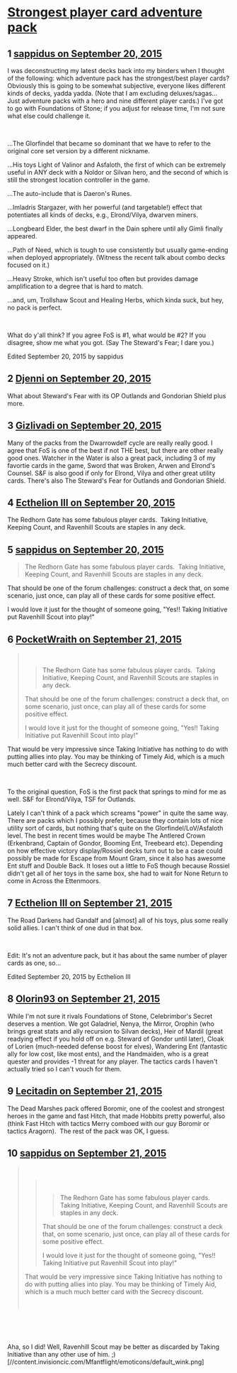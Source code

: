 # [Strongest player card adventure pack](https://community.fantasyflightgames.com/topic/189017-strongest-player-card-adventure-pack/)

## 1 [sappidus on September 20, 2015](https://community.fantasyflightgames.com/topic/189017-strongest-player-card-adventure-pack/?do=findComment&comment=1808418)

I was deconstructing my latest decks back into my binders when I thought of the following: which adventure pack has the strongest/best player cards? Obviously this is going to be somewhat subjective, everyone likes different kinds of decks, yadda yadda. (Note that I am excluding deluxes/sagas... Just adventure packs with a hero and nine different player cards.) I've got to go with Foundations of Stone; if you adjust for release time, I'm not sure what else could challenge it.

 

...The Glorfindel that became so dominant that we have to refer to the original core set version by a different nickname.

...His toys Light of Valinor and Asfaloth, the first of which can be extremely useful in ANY deck with a Noldor or Silvan hero, and the second of which is still the strongest location controller in the game.

...The auto-include that is Daeron's Runes.

...Imladris Stargazer, with her powerful (and targetable!) effect that potentiates all kinds of decks, e.g., Elrond/Vilya, dwarven miners.

...Longbeard Elder, the best dwarf in the Dain sphere until ally Gimli finally appeared.

...Path of Need, which is tough to use consistently but usually game-ending when deployed appropriately. (Witness the recent talk about combo decks focused on it.)

...Heavy Stroke, which isn't useful too often but provides damage amplification to a degree that is hard to match.

...and, um, Trollshaw Scout and Healing Herbs, which kinda suck, but hey, no pack is perfect.

 

What do y'all think? If you agree FoS is #1, what would be #2? If you disagree, show me what you got. (Say The Steward's Fear; I dare you.)

Edited September 20, 2015 by sappidus

## 2 [Djenni on September 20, 2015](https://community.fantasyflightgames.com/topic/189017-strongest-player-card-adventure-pack/?do=findComment&comment=1808435)

What about Steward's Fear with its OP Outlands and Gondorian Shield plus more.

## 3 [Gizlivadi on September 20, 2015](https://community.fantasyflightgames.com/topic/189017-strongest-player-card-adventure-pack/?do=findComment&comment=1808438)

Many of the packs from the Dwarrowdelf cycle are really really good. I agree that FoS is one of the best if not THE best, but there are other really good ones. Watcher in the Water is also a great pack, including 3 of my favortie cards in the game, Sword that was Broken, Arwen and Elrond's Counsel. S&F is also good if only for Elrond, Vilya and other great utility cards. There's also The Steward's Fear for Outlands and Gondorian Shield.

## 4 [Ecthelion III on September 20, 2015](https://community.fantasyflightgames.com/topic/189017-strongest-player-card-adventure-pack/?do=findComment&comment=1808494)

The Redhorn Gate has some fabulous player cards.  Taking Initiative, Keeping Count, and Ravenhill Scouts are staples in any deck.

## 5 [sappidus on September 20, 2015](https://community.fantasyflightgames.com/topic/189017-strongest-player-card-adventure-pack/?do=findComment&comment=1808602)

> The Redhorn Gate has some fabulous player cards.  Taking Initiative, Keeping Count, and Ravenhill Scouts are staples in any deck.

That should be one of the forum challenges: construct a deck that, on some scenario, just once, can play all of these cards for some positive effect.

I would love it just for the thought of someone going, "Yes!! Taking Initiative put Ravenhill Scout into play!"

## 6 [PocketWraith on September 21, 2015](https://community.fantasyflightgames.com/topic/189017-strongest-player-card-adventure-pack/?do=findComment&comment=1808671)

>  
> 
> > The Redhorn Gate has some fabulous player cards.  Taking Initiative, Keeping Count, and Ravenhill Scouts are staples in any deck.
> 
> That should be one of the forum challenges: construct a deck that, on some scenario, just once, can play all of these cards for some positive effect.
> 
> I would love it just for the thought of someone going, "Yes!! Taking Initiative put Ravenhill Scout into play!"

That would be very impressive since Taking Initiative has nothing to do with putting allies into play. You may be thinking of Timely Aid, which is a much much better card with the Secrecy discount.

 

To the original question, FoS is the first pack that springs to mind for me as well. S&F for Elrond/Vilya, TSF for Outlands.

Lately I can't think of a pack which screams "power" in quite the same way. There are packs which I possibly prefer, because they contain lots of nice utility sort of cards, but nothing that's quite on the Glorfindel/LoV/Asfaloth level. The best in recent times would be maybe The Antlered Crown (Erkenbrand, Captain of Gondor, Booming Ent, Treebeard etc). Depending on how effective victory display/Rossiel decks turn out to be a case could possibly be made for Escape from Mount Gram, since it also has awesome Ent stuff and Double Back. It loses out a little to FoS though because Rossiel didn't get all of her toys in the same box, she had to wait for None Return to come in Across the Ettenmoors.

## 7 [Ecthelion III on September 21, 2015](https://community.fantasyflightgames.com/topic/189017-strongest-player-card-adventure-pack/?do=findComment&comment=1808706)

The Road Darkens had Gandalf and [almost] all of his toys, plus some really solid allies. I can't think of one dud in that box.

 

Edit: It's not an adventure pack, but it has about the same number of player cards as one, so...

Edited September 20, 2015 by Ecthelion III

## 8 [Olorin93 on September 21, 2015](https://community.fantasyflightgames.com/topic/189017-strongest-player-card-adventure-pack/?do=findComment&comment=1809253)

While I'm not sure it rivals Foundations of Stone, Celebrimbor's Secret deserves a mention. We got Galadriel, Nenya, the Mirror, Orophin (who brings great stats and ally recursion to Silvan decks), Heir of Mardil (great readying effect if you hold off on e.g. Steward of Gondor until later), Cloak of Lorien (much-needed defense boost for elves), Wandering Ent (fantastic ally for low cost, like most ents), and the Handmaiden, who is a great quester and provides -1 threat for any player. The tactics cards I haven't actually tried so I can't vouch for them.

## 9 [Lecitadin on September 21, 2015](https://community.fantasyflightgames.com/topic/189017-strongest-player-card-adventure-pack/?do=findComment&comment=1809562)

The Dead Marshes pack offered Boromir, one of the coolest and strongest heroes in the game and fast Hitch, that made Hobbits pretty powerful, also (think Fast Hitch with tactics Merry comboed with our guy Boromir or tactics Aragorn).  The rest of the pack was OK, I guess.

## 10 [sappidus on September 21, 2015](https://community.fantasyflightgames.com/topic/189017-strongest-player-card-adventure-pack/?do=findComment&comment=1809600)

>  
> 
> >  
> > 
> > > The Redhorn Gate has some fabulous player cards.  Taking Initiative, Keeping Count, and Ravenhill Scouts are staples in any deck.
> > 
> > That should be one of the forum challenges: construct a deck that, on some scenario, just once, can play all of these cards for some positive effect.
> > 
> > I would love it just for the thought of someone going, "Yes!! Taking Initiative put Ravenhill Scout into play!"
> 
> That would be very impressive since Taking Initiative has nothing to do with putting allies into play. You may be thinking of Timely Aid, which is a much much better card with the Secrecy discount.
> 
>  

 

 

Aha, so I did! Well, Ravenhill Scout may be better as discarded by Taking Initiative than any other use of him. ;) [//content.invisioncic.com/Mfantflight/emoticons/default_wink.png]

